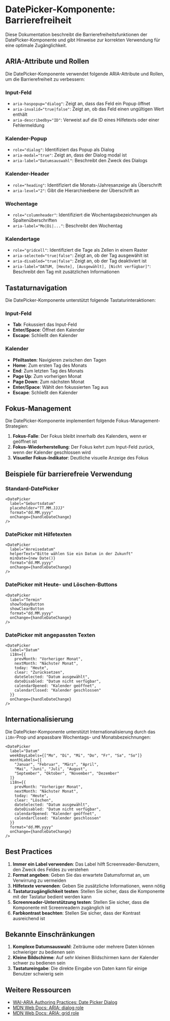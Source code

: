 # DatePicker-Komponente: Barrierefreiheit

Diese Dokumentation beschreibt die Barrierefreiheitsfunktionen der DatePicker-Komponente und gibt Hinweise zur korrekten Verwendung für eine optimale Zugänglichkeit.

## ARIA-Attribute und Rollen

Die DatePicker-Komponente verwendet folgende ARIA-Attribute und Rollen, um die Barrierefreiheit zu verbessern:

### Input-Feld
- `aria-haspopup="dialog"`: Zeigt an, dass das Feld ein Popup öffnet
- `aria-invalid="true|false"`: Zeigt an, ob das Feld einen ungültigen Wert enthält
- `aria-describedby="ID"`: Verweist auf die ID eines Hilfetexts oder einer Fehlermeldung

### Kalender-Popup
- `role="dialog"`: Identifiziert das Popup als Dialog
- `aria-modal="true"`: Zeigt an, dass der Dialog modal ist
- `aria-label="Datumsauswahl"`: Beschreibt den Zweck des Dialogs

### Kalender-Header
- `role="heading"`: Identifiziert die Monats-/Jahresanzeige als Überschrift
- `aria-level="2"`: Gibt die Hierarchieebene der Überschrift an

### Wochentage
- `role="columnheader"`: Identifiziert die Wochentagsbezeichnungen als Spaltenüberschriften
- `aria-label="Mo|Di|..."`: Beschreibt den Wochentag

### Kalendertage
- `role="gridcell"`: Identifiziert die Tage als Zellen in einem Raster
- `aria-selected="true|false"`: Zeigt an, ob der Tag ausgewählt ist
- `aria-disabled="true|false"`: Zeigt an, ob der Tag deaktiviert ist
- `aria-label="DATUM, [Heute], [Ausgewählt], [Nicht verfügbar]"`: Beschreibt den Tag mit zusätzlichen Informationen

## Tastaturnavigation

Die DatePicker-Komponente unterstützt folgende Tastaturinteraktionen:

### Input-Feld
- **Tab**: Fokussiert das Input-Feld
- **Enter/Space**: Öffnet den Kalender
- **Escape**: Schließt den Kalender

### Kalender
- **Pfeiltasten**: Navigieren zwischen den Tagen
- **Home**: Zum ersten Tag des Monats
- **End**: Zum letzten Tag des Monats
- **Page Up**: Zum vorherigen Monat
- **Page Down**: Zum nächsten Monat
- **Enter/Space**: Wählt den fokussierten Tag aus
- **Escape**: Schließt den Kalender

## Fokus-Management

Die DatePicker-Komponente implementiert folgende Fokus-Management-Strategien:

1. **Fokus-Falle**: Der Fokus bleibt innerhalb des Kalenders, wenn er geöffnet ist
2. **Fokus-Wiederherstellung**: Der Fokus kehrt zum Input-Feld zurück, wenn der Kalender geschlossen wird
3. **Visueller Fokus-Indikator**: Deutliche visuelle Anzeige des Fokus

## Beispiele für barrierefreie Verwendung

### Standard-DatePicker

```tsx
<DatePicker
  label="Geburtsdatum"
  placeholder="TT.MM.JJJJ"
  format="dd.MM.yyyy"
  onChange={handleDateChange}
/>
```

### DatePicker mit Hilfetexten

```tsx
<DatePicker
  label="Anreisedatum"
  helperText="Bitte wählen Sie ein Datum in der Zukunft"
  minDate={new Date()}
  format="dd.MM.yyyy"
  onChange={handleDateChange}
/>
```

### DatePicker mit Heute- und Löschen-Buttons

```tsx
<DatePicker
  label="Termin"
  showTodayButton
  showClearButton
  format="dd.MM.yyyy"
  onChange={handleDateChange}
/>
```

### DatePicker mit angepassten Texten

```tsx
<DatePicker
  label="Datum"
  i18n={{
    prevMonth: "Vorheriger Monat",
    nextMonth: "Nächster Monat",
    today: "Heute",
    clear: "Zurücksetzen",
    dateSelected: "Datum ausgewählt",
    dateDisabled: "Datum nicht verfügbar",
    calendarOpened: "Kalender geöffnet",
    calendarClosed: "Kalender geschlossen"
  }}
  onChange={handleDateChange}
/>
```

## Internationalisierung

Die DatePicker-Komponente unterstützt Internationalisierung durch das `i18n`-Prop und anpassbare Wochentags- und Monatsbezeichnungen:

```tsx
<DatePicker
  label="Datum"
  weekDayLabels={["Mo", "Di", "Mi", "Do", "Fr", "Sa", "So"]}
  monthLabels={[
    "Januar", "Februar", "März", "April", 
    "Mai", "Juni", "Juli", "August", 
    "September", "Oktober", "November", "Dezember"
  ]}
  i18n={{
    prevMonth: "Vorheriger Monat",
    nextMonth: "Nächster Monat",
    today: "Heute",
    clear: "Löschen",
    dateSelected: "Datum ausgewählt",
    dateDisabled: "Datum nicht verfügbar",
    calendarOpened: "Kalender geöffnet",
    calendarClosed: "Kalender geschlossen"
  }}
  format="dd.MM.yyyy"
  onChange={handleDateChange}
/>
```

## Best Practices

1. **Immer ein Label verwenden**: Das Label hilft Screenreader-Benutzern, den Zweck des Feldes zu verstehen
2. **Format angeben**: Geben Sie das erwartete Datumsformat an, um Verwirrung zu vermeiden
3. **Hilfetexte verwenden**: Geben Sie zusätzliche Informationen, wenn nötig
4. **Tastaturzugänglichkeit testen**: Stellen Sie sicher, dass die Komponente mit der Tastatur bedient werden kann
5. **Screenreader-Unterstützung testen**: Stellen Sie sicher, dass die Komponente mit Screenreadern zugänglich ist
6. **Farbkontrast beachten**: Stellen Sie sicher, dass der Kontrast ausreichend ist

## Bekannte Einschränkungen

1. **Komplexe Datumsauswahl**: Zeiträume oder mehrere Daten können schwieriger zu bedienen sein
2. **Kleine Bildschirme**: Auf sehr kleinen Bildschirmen kann der Kalender schwer zu bedienen sein
3. **Tastatureingabe**: Die direkte Eingabe von Daten kann für einige Benutzer schwierig sein

## Weitere Ressourcen

- [WAI-ARIA Authoring Practices: Date Picker Dialog](https://www.w3.org/WAI/ARIA/apg/patterns/dialog-modal/examples/datepicker-dialog/)
- [MDN Web Docs: ARIA: dialog role](https://developer.mozilla.org/en-US/docs/Web/Accessibility/ARIA/Roles/dialog_role)
- [MDN Web Docs: ARIA: grid role](https://developer.mozilla.org/en-US/docs/Web/Accessibility/ARIA/Roles/grid_role)